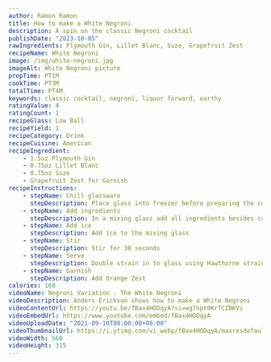 ```yaml
---
author: Ramon Ramon
title: How to make a White Negroni
description: A spin on the classic Negroni cocktail
publishDate: "2023-10-05"
rawIngredients: Plymouth Gin, Lillet Blanc, Suze, Grapefruit Zest
recipeName: White Negroni
image: /img/white-negroni.jpg
imageAlt: White Negroni picture
prepTime: PT1M
cookTime: PT3M
totalTime: PT4M
keywords: classic cocktail, negroni, liquor forward, earthy
ratingValue: 4
ratingCount: 1
recipeGlass: Low Ball
recipeYield: 1
recipeCategory: Drink
recipeCuisine: American
recipeIngredient:
    - 1.5oz Plymouth Gin
    - 0.75oz Lillet Blanc
    - 0.75oz Suze
    - Grapefruit Zest for Garnish
recipeInstructions:
    - stepName: Chill glassware
      stepDescription: Place glass into freezer before preparing the cocktail
    - stepName: Add ingredients
      stepDescription: In a mixing glass add all ingredients besides cocktail cherry
    - stepName: Add ice
      stepDescription: Add ice to the mixing glass
    - stepName: Stir
      stepDescription: Stir for 30 seconds
    - stepName: Serve
      stepDescription: Double strain in to glass using Hawthorne strainer and fine mesh strainer
    - stepName: Garnish
      stepDescription: Add Orange Zest
calories: 160
videoName: Negroni Variation - The White Negroni
videoDescription: Anders Erickson shows how to make a White Negroni
videoContentUrl: https://youtu.be/fBax4HODqyA?si=wg7npt0KrTCZBKVi
videoEmbedUrl: https://www.youtube.com/embed/fBax4HODqyA
videoUploadDate: "2021-09-10T08:00:00+08:00"
videoThumbnailUrl: https://i.ytimg.com/vi_webp/fBax4HODqyA/maxresdefault.webp
videoWidth: 560
videoHeight: 315
---
```

